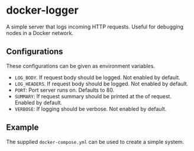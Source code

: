 # docker-logger

A simple server that logs incoming HTTP requests. Useful for debugging nodes in
a Docker network.

## Configurations

These configurations can be given as environment variables.

- `LOG_BODY`. If request body should be logged. Not enabled by default.
- `LOG_HEADERS`. If request body should be logged. Not enabled by default.
- `PORT`: Port server runs on. Defaults to 80.
- `SUMMARY`: If request summary should be printed at the of request. Enabled by
  default.
- `VERBOSE`: If logging should be verbose. Not enabled by default.

## Example

The supplied `docker-compose.yml` can be used to create a simple system.
